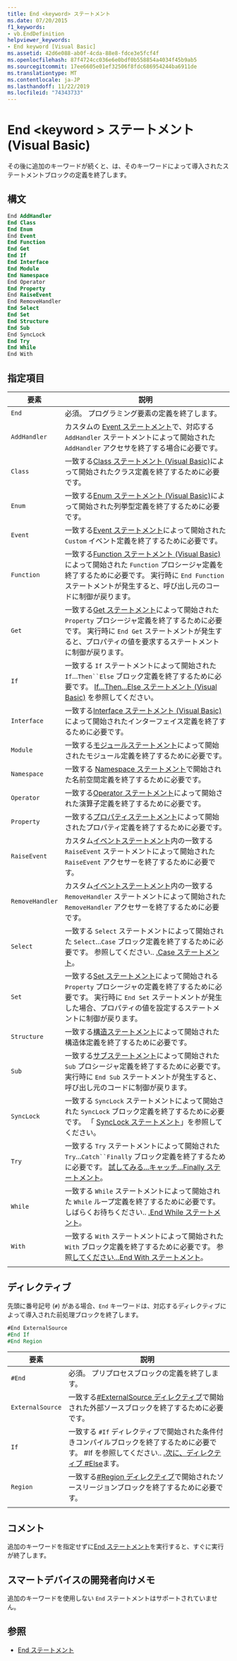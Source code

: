 ```yaml
---
title: End <keyword> ステートメント
ms.date: 07/20/2015
f1_keywords:
- vb.EndDefinition
helpviewer_keywords:
- End keyword [Visual Basic]
ms.assetid: 42d6e088-ab0f-4cda-88e8-fdce3e5fcf4f
ms.openlocfilehash: 87f4724cc036e6e0bdf0b558854a4034f45b9ab5
ms.sourcegitcommit: 17ee6605e01ef32506f8fdc686954244ba6911de
ms.translationtype: MT
ms.contentlocale: ja-JP
ms.lasthandoff: 11/22/2019
ms.locfileid: "74343733"
---
```

# <a name="end-keyword-statement-visual-basic"></a>End \<keyword > ステートメント (Visual Basic)

その後に追加のキーワードが続くと、は、そのキーワードによって導入されたステートメントブロックの定義を終了します。

## <a name="syntax"></a>構文

```vb
End AddHandler
End Class
End Enum
End Event
End Function
End Get
End If
End Interface
End Module
End Namespace
End Operator
End Property
End RaiseEvent  
End RemoveHandler  
End Select
End Set
End Structure
End Sub
End SyncLock
End Try
End While
End With  
```  
  
## <a name="parts"></a>指定項目

|要素|説明|
|---|---|
|`End`|必須。 プログラミング要素の定義を終了します。|
|`AddHandler`|カスタムの [Event ステートメント](event-statement.md)で、対応する `AddHandler` ステートメントによって開始された `AddHandler` アクセサを終了する場合に必要です。|
|`Class`|一致する[Class ステートメント (Visual Basic)](class-statement.md)によって開始されたクラス定義を終了するために必要です。|
|`Enum`|一致する[Enum ステートメント (Visual Basic)](enum-statement.md)によって開始された列挙型定義を終了するために必要です。|
|`Event`|一致する[Event ステートメント](event-statement.md)によって開始された `Custom` イベント定義を終了するために必要です。|  
|`Function`|一致する[Function ステートメント (Visual Basic)](function-statement.md)によって開始された `Function` プロシージャ定義を終了するために必要です。 実行時に `End Function` ステートメントが発生すると、呼び出し元のコードに制御が戻ります。|
|`Get`|一致する[Get ステートメント](get-statement.md)によって開始された `Property` プロシージャ定義を終了するために必要です。 実行時に `End Get` ステートメントが発生すると、プロパティの値を要求するステートメントに制御が戻ります。|
|`If`|一致する `If` ステートメントによって開始された `If`...`Then``Else` ブロック定義を終了するために必要です。 [If...Then...Else ステートメント (Visual Basic)](if-then-else-statement.md) を参照してください。|
|`Interface`|一致する[Interface ステートメント (Visual Basic)](interface-statement.md)によって開始されたインターフェイス定義を終了するために必要です。|
|`Module`|一致する[モジュールステートメント](module-statement.md)によって開始されたモジュール定義を終了するために必要です。|
|`Namespace`|一致する [Namespace ステートメント](namespace-statement.md)で開始された名前空間定義を終了するために必要です。|
|`Operator`|一致する[Operator ステートメント](operator-statement.md)によって開始された演算子定義を終了するために必要です。|
|`Property`|一致する[プロパティステートメント](property-statement.md)によって開始されたプロパティ定義を終了するために必要です。|
|`RaiseEvent`|カスタム[イベントステートメント](event-statement.md)内の一致する `RaiseEvent` ステートメントによって開始された `RaiseEvent` アクセサーを終了するために必要です。|
|`RemoveHandler`|カスタム[イベントステートメント](event-statement.md)内の一致する `RemoveHandler` ステートメントによって開始された `RemoveHandler` アクセサーを終了するために必要です。|
|`Select`|一致する `Select` ステートメントによって開始された `Select`...`Case` ブロック定義を終了するために必要です。 参照してください.. [.Case ステートメント](select-case-statement.md)。  
|`Set`|一致する[Set ステートメント](set-statement.md)によって開始される `Property` プロシージャの定義を終了するために必要です。 実行時に `End Set` ステートメントが発生した場合、プロパティの値を設定するステートメントに制御が戻ります。  
|`Structure`|一致する[構造ステートメント](structure-statement.md)によって開始された構造体定義を終了するために必要です。  
|`Sub`|一致する[サブステートメント](sub-statement.md)によって開始された `Sub` プロシージャ定義を終了するために必要です。 実行時に `End Sub` ステートメントが発生すると、呼び出し元のコードに制御が戻ります。  
|`SyncLock`|一致する `SyncLock` ステートメントによって開始された `SyncLock` ブロック定義を終了するために必要です。 「 [SyncLock ステートメント](synclock-statement.md)」を参照してください。  
|`Try`|一致する `Try` ステートメントによって開始された `Try`...`Catch``Finally` ブロック定義を終了するために必要です。 [試してみる...キャッチ...Finally ステートメント](try-catch-finally-statement.md)。  
|`While`|一致する `While` ステートメントによって開始された `While` ループ定義を終了するために必要です。 しばらくお待ちください.. [.End While ステートメント](while-end-while-statement.md)。  
|`With`| 一致する `With` ステートメントによって開始された `With` ブロック定義を終了するために必要です。 参照[してください...End With ステートメント](with-end-with-statement.md)。  
|||
  
## <a name="directives"></a>ディレクティブ

先頭に番号記号 (`#`) がある場合、`End` キーワードは、対応するディレクティブによって導入された前処理ブロックを終了します。  

```vb
#End ExternalSource
#End If
#End Region
```

|要素|説明|
|---|---|
|`#End`|必須。 プリプロセスブロックの定義を終了します。|
|`ExternalSource`|一致する[#ExternalSource ディレクティブ](../directives/externalsource-directive.md)で開始された外部ソースブロックを終了するために必要です。|
|`If`|一致する `#If` ディレクティブで開始された条件付きコンパイルブロックを終了するために必要です。 #If を参照してください.. [.次に、ディレクティブ #Else](../directives/if-then-else-directives.md)ます。|
|`Region`|一致する[#Region ディレクティブ](../directives/region-directive.md)で開始されたソースリージョンブロックを終了するために必要です。|
|||

## <a name="remarks"></a>コメント

追加のキーワードを指定せずに[End ステートメント](end-statement.md)を実行すると、すぐに実行が終了します。

## <a name="smart-device-developer-notes"></a>スマートデバイスの開発者向けメモ  

追加のキーワードを使用しない `End` ステートメントはサポートされていません。  
  
## <a name="see-also"></a>参照

- [End ステートメント](end-statement.md)
